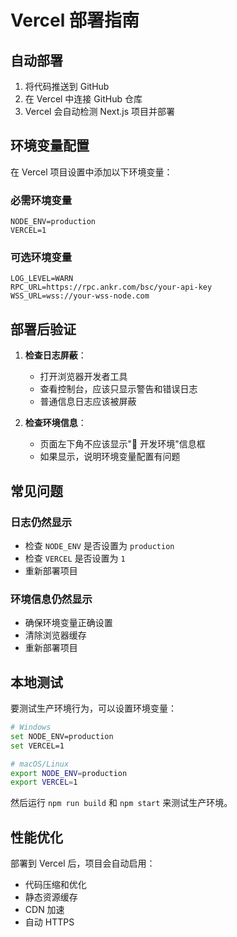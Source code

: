 # Vercel 部署指南

## 自动部署

1. 将代码推送到 GitHub
2. 在 Vercel 中连接 GitHub 仓库
3. Vercel 会自动检测 Next.js 项目并部署

## 环境变量配置

在 Vercel 项目设置中添加以下环境变量：

### 必需环境变量
```
NODE_ENV=production
VERCEL=1
```

### 可选环境变量
```
LOG_LEVEL=WARN
RPC_URL=https://rpc.ankr.com/bsc/your-api-key
WSS_URL=wss://your-wss-node.com
```

## 部署后验证

1. **检查日志屏蔽**：
   - 打开浏览器开发者工具
   - 查看控制台，应该只显示警告和错误日志
   - 普通信息日志应该被屏蔽

2. **检查环境信息**：
   - 页面左下角不应该显示"🚧 开发环境"信息框
   - 如果显示，说明环境变量配置有问题

## 常见问题

### 日志仍然显示
- 检查 `NODE_ENV` 是否设置为 `production`
- 检查 `VERCEL` 是否设置为 `1`
- 重新部署项目

### 环境信息仍然显示
- 确保环境变量正确设置
- 清除浏览器缓存
- 重新部署项目

## 本地测试

要测试生产环境行为，可以设置环境变量：

```bash
# Windows
set NODE_ENV=production
set VERCEL=1

# macOS/Linux
export NODE_ENV=production
export VERCEL=1
```

然后运行 `npm run build` 和 `npm start` 来测试生产环境。

## 性能优化

部署到 Vercel 后，项目会自动启用：
- 代码压缩和优化
- 静态资源缓存
- CDN 加速
- 自动 HTTPS 